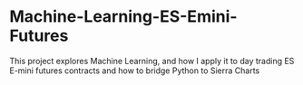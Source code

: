 # Machine-Learning-ES-Emini-Futures
This project explores Machine Learning, and how I apply it to day trading ES E-mini futures contracts and how to bridge Python to Sierra Charts

